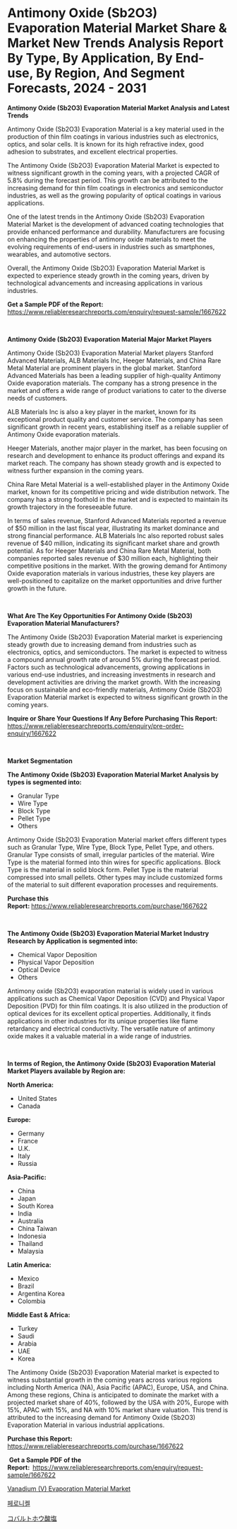 <p><h1>Antimony Oxide (Sb2O3) Evaporation Material Market Share & Market New Trends Analysis Report By Type, By Application, By End-use, By Region, And Segment Forecasts, 2024 - 2031</h1></p><p><strong>Antimony Oxide (Sb2O3) Evaporation Material Market Analysis and Latest Trends</strong></p>
<p><p>Antimony Oxide (Sb2O3) Evaporation Material is a key material used in the production of thin film coatings in various industries such as electronics, optics, and solar cells. It is known for its high refractive index, good adhesion to substrates, and excellent electrical properties.</p><p>The Antimony Oxide (Sb2O3) Evaporation Material Market is expected to witness significant growth in the coming years, with a projected CAGR of 5.8% during the forecast period. This growth can be attributed to the increasing demand for thin film coatings in electronics and semiconductor industries, as well as the growing popularity of optical coatings in various applications.</p><p>One of the latest trends in the Antimony Oxide (Sb2O3) Evaporation Material Market is the development of advanced coating technologies that provide enhanced performance and durability. Manufacturers are focusing on enhancing the properties of antimony oxide materials to meet the evolving requirements of end-users in industries such as smartphones, wearables, and automotive sectors.</p><p>Overall, the Antimony Oxide (Sb2O3) Evaporation Material Market is expected to experience steady growth in the coming years, driven by technological advancements and increasing applications in various industries.</p></p>
<p><strong>Get a Sample PDF of the Report:&nbsp;</strong> <a href="https://www.reliableresearchreports.com/enquiry/request-sample/1667622">https://www.reliableresearchreports.com/enquiry/request-sample/1667622</a></p>
<p>&nbsp;</p>
<p><strong>Antimony Oxide (Sb2O3) Evaporation Material Major Market Players</strong></p>
<p><p>Antimony Oxide (Sb2O3) Evaporation Material Market players Stanford Advanced Materials, ALB Materials Inc, Heeger Materials, and China Rare Metal Material are prominent players in the global market. Stanford Advanced Materials has been a leading supplier of high-quality Antimony Oxide evaporation materials. The company has a strong presence in the market and offers a wide range of product variations to cater to the diverse needs of customers.</p><p>ALB Materials Inc is also a key player in the market, known for its exceptional product quality and customer service. The company has seen significant growth in recent years, establishing itself as a reliable supplier of Antimony Oxide evaporation materials.</p><p>Heeger Materials, another major player in the market, has been focusing on research and development to enhance its product offerings and expand its market reach. The company has shown steady growth and is expected to witness further expansion in the coming years.</p><p>China Rare Metal Material is a well-established player in the Antimony Oxide market, known for its competitive pricing and wide distribution network. The company has a strong foothold in the market and is expected to maintain its growth trajectory in the foreseeable future.</p><p>In terms of sales revenue, Stanford Advanced Materials reported a revenue of $50 million in the last fiscal year, illustrating its market dominance and strong financial performance. ALB Materials Inc also reported robust sales revenue of $40 million, indicating its significant market share and growth potential. As for Heeger Materials and China Rare Metal Material, both companies reported sales revenue of $30 million each, highlighting their competitive positions in the market. With the growing demand for Antimony Oxide evaporation materials in various industries, these key players are well-positioned to capitalize on the market opportunities and drive further growth in the future.</p></p>
<p>&nbsp;</p>
<p><strong>What Are The Key Opportunities For Antimony Oxide (Sb2O3) Evaporation Material Manufacturers?</strong></p>
<p><p>The Antimony Oxide (Sb2O3) Evaporation Material market is experiencing steady growth due to increasing demand from industries such as electronics, optics, and semiconductors. The market is expected to witness a compound annual growth rate of around 5% during the forecast period. Factors such as technological advancements, growing applications in various end-use industries, and increasing investments in research and development activities are driving the market growth. With the increasing focus on sustainable and eco-friendly materials, Antimony Oxide (Sb2O3) Evaporation Material market is expected to witness significant growth in the coming years.</p></p>
<p><strong>Inquire or Share Your Questions If Any Before Purchasing This Report:</strong> <a href="https://www.reliableresearchreports.com/enquiry/pre-order-enquiry/1667622">https://www.reliableresearchreports.com/enquiry/pre-order-enquiry/1667622</a></p>
<p>&nbsp;</p>
<p><strong>Market Segmentation</strong></p>
<p><strong>The Antimony Oxide (Sb2O3) Evaporation Material Market Analysis by types is segmented into:</strong></p>
<p><ul><li>Granular Type</li><li>Wire Type</li><li>Block Type</li><li>Pellet Type</li><li>Others</li></ul></p>
<p><p>Antimony Oxide (Sb2O3) Evaporation Material market offers different types such as Granular Type, Wire Type, Block Type, Pellet Type, and others. Granular Type consists of small, irregular particles of the material. Wire Type is the material formed into thin wires for specific applications. Block Type is the material in solid block form. Pellet Type is the material compressed into small pellets. Other types may include customized forms of the material to suit different evaporation processes and requirements.</p></p>
<p><strong>Purchase this Report:&nbsp;</strong><a href="https://www.reliableresearchreports.com/purchase/1667622">https://www.reliableresearchreports.com/purchase/1667622</a></p>
<p>&nbsp;</p>
<p><strong>The Antimony Oxide (Sb2O3) Evaporation Material Market Industry Research by Application is segmented into:</strong></p>
<p><ul><li>Chemical Vapor Deposition</li><li>Physical Vapor Deposition</li><li>Optical Device</li><li>Others</li></ul></p>
<p><p>Antimony oxide (Sb2O3) evaporation material is widely used in various applications such as Chemical Vapor Deposition (CVD) and Physical Vapor Deposition (PVD) for thin film coatings. It is also utilized in the production of optical devices for its excellent optical properties. Additionally, it finds applications in other industries for its unique properties like flame retardancy and electrical conductivity. The versatile nature of antimony oxide makes it a valuable material in a wide range of industries.</p></p>
<p>&nbsp;</p>
<p><strong>In terms of Region, the Antimony Oxide (Sb2O3) Evaporation Material Market Players available by Region are:</strong></p>
<p>
    <p> <strong> North America: </strong>
        <ul>
            <li>United States</li>
            <li>Canada</li>
        </ul>
        </p> 
    <p> <strong> Europe: </strong>
        <ul>
            <li>Germany</li>
            <li>France</li>
            <li>U.K.</li>
            <li>Italy</li>
            <li>Russia</li>
        </ul>
        </p> 
    <p> <strong> Asia-Pacific: </strong>
        <ul>
            <li>China</li>
            <li>Japan</li>
            <li>South Korea</li>
            <li>India</li>
            <li>Australia</li>
            <li>China Taiwan</li>
            <li>Indonesia</li>
            <li>Thailand</li>
            <li>Malaysia</li>
        </ul>
        </p> 
    <p> <strong> Latin America: </strong>
        <ul>
            <li>Mexico</li>
            <li>Brazil</li>
            <li>Argentina Korea</li>
            <li>Colombia</li>
        </ul>
        </p> 
    <p> <strong> Middle East & Africa: </strong>
        <ul>
            <li>Turkey</li>
            <li>Saudi</li>
            <li>Arabia</li>
            <li>UAE</li>
            <li>Korea</li>
        </ul>
    </p>
    </p>
<p><p>The Antimony Oxide (Sb2O3) Evaporation Material market is expected to witness substantial growth in the coming years across various regions including North America (NA), Asia Pacific (APAC), Europe, USA, and China. Among these regions, China is anticipated to dominate the market with a projected market share of 40%, followed by the USA with 20%, Europe with 15%, APAC with 15%, and NA with 10% market share valuation. This trend is attributed to the increasing demand for Antimony Oxide (Sb2O3) Evaporation Material in various industrial applications.</p></p>
<p><strong>Purchase this Report: </strong><a href="https://www.reliableresearchreports.com/purchase/1667622">https://www.reliableresearchreports.com/purchase/1667622</a></p>
<p>&nbsp;<strong>Get a Sample PDF of the Report:&nbsp;&nbsp;</strong><a href="https://www.reliableresearchreports.com/enquiry/request-sample/1667622">https://www.reliableresearchreports.com/enquiry/request-sample/1667622</a></p>
<p><strong></strong></p>
<p><p><a href="https://github.com/JameTravis/Market-Research-Report-List-4/blob/main/vanadium-v-evaporation-material-market.md">Vanadium (V) Evaporation Material Market</a></p><p><a href="https://github.com/laholand/Market-Research-Report-List-3/blob/main/943291846.md">페로니켈</a></p><p><a href="https://github.com/mohamedbakry57/Market-Research-Report-List-3/blob/main/2062771414.md">コバルトホウ酸塩</a></p></p>